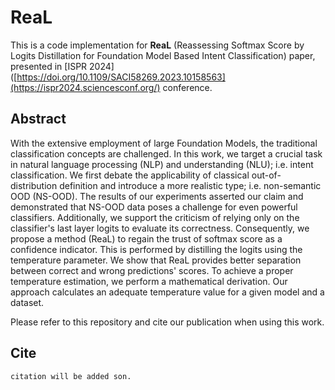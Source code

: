 # ReaL
This is a code implementation for **ReaL** (Reassessing Softmax Score by Logits Distillation for Foundation Model Based Intent Classification) paper, presented in [ISPR 2024]([https://doi.org/10.1109/SACI58269.2023.10158563](https://ispr2024.sciencesconf.org/) conference. <br>

## Abstract
With the extensive employment of large Foundation Models, the traditional classification concepts are challenged. In this work, we target a crucial task in natural language processing (NLP) and understanding (NLU); i.e. intent classification. We first debate the applicability of classical out-of-distribution definition and introduce a more realistic type; i.e. non-semantic OOD (NS-OOD). The results of our experiments asserted our claim and demonstrated that NS-OOD data poses a challenge for even powerful classifiers. Additionally, we support the criticism of relying only on the classifier's last layer logits to evaluate its correctness. Consequently, we propose a method (ReaL) to regain the trust of softmax score as a confidence indicator. This is performed by distilling the logits using the temperature parameter. We show that ReaL provides better separation between correct and wrong predictions' scores. To achieve a proper temperature estimation, we perform a mathematical derivation. Our approach calculates an adequate temperature value for a given model and a dataset. <br>

Please refer to this repository and cite our publication when using this work.

## Cite
```
citation will be added son.
```
